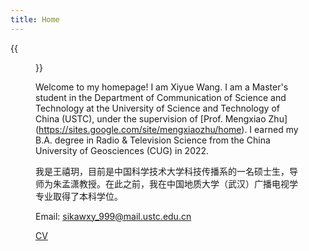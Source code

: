 ```yaml
---
title: Home
---
```


{{<figure src="/images/IMG_9040.JPG" title="Me in Hefei, China, in 2024 Spring" width="550">}}

Welcome to my homepage!
I am Xiyue Wang. I am a Master's student in the Department of Communication of Science and Technology at the University of Science and Technology of China (USTC), under the supervision of [Prof. Mengxiao Zhu] (https://sites.google.com/site/mengxiaozhu/home). I earned my B.A. degree in Radio & Television Science from the China University of Geosciences (CUG) in 2022.

我是王禧玥，目前是中国科学技术大学科技传播系的一名硕士生，导师为朱孟潇教授。在此之前，我在中国地质大学（武汉）广播电视学专业取得了本科学位。

Email: <sikawxy_999@mail.ustc.edu.cn><br>

[CV](pdf/CV_1225.pdf)